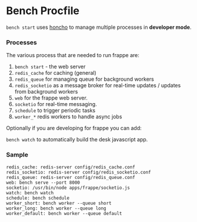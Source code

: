 <!-- add-breadcrumbs -->
# Bench Procfile

`bench start` uses [honcho](http://honcho.readthedocs.org) to manage multiple processes in **developer mode**.

### Processes

The various process that are needed to run frappe are:

1. `bench start` - the web server
4. `redis_cache` for caching (general)
5. `redis_queue` for managing queue for background workers
6. `redis_socketio` as a message broker for real-time updates / updates from background workers
7. `web` for the frappe web server.
7. `socketio` for real-time messaging.
3. `schedule` to trigger periodic tasks
3. `worker_*` redis workers to handle async jobs

Optionally if you are developing for frappe you can add:

`bench watch` to automatically build the desk javascript app.

### Sample

	redis_cache: redis-server config/redis_cache.conf
	redis_socketio: redis-server config/redis_socketio.conf
	redis_queue: redis-server config/redis_queue.conf
	web: bench serve --port 8000
	socketio: /usr/bin/node apps/frappe/socketio.js
	watch: bench watch
	schedule: bench schedule
	worker_short: bench worker --queue short
	worker_long: bench worker --queue long
	worker_default: bench worker --queue default
